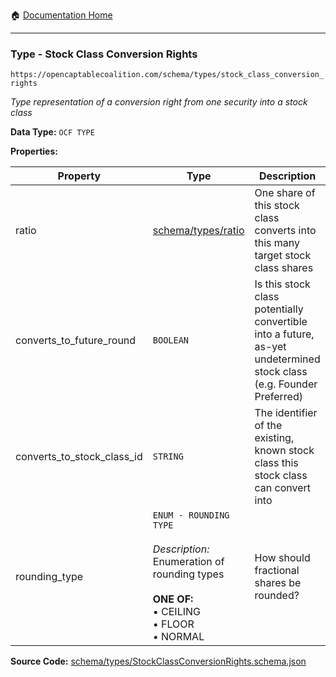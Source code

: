 :house: [Documentation Home](/README.md)

---

### Type - Stock Class Conversion Rights

`https://opencaptablecoalition.com/schema/types/stock_class_conversion_rights`

_Type representation of a conversion right from one security into a stock class_

**Data Type:** `OCF TYPE`

**Properties:**

| Property                   | Type                                                                                                                                                         | Description                                                                                                         | Required   |
| -------------------------- | ------------------------------------------------------------------------------------------------------------------------------------------------------------ | ------------------------------------------------------------------------------------------------------------------- | ---------- |
| ratio                      | [schema/types/ratio](/docs/schema/types/schema-types-ratio.md)                                                                                               | One share of this stock class converts into this many target stock class shares                                     | `REQUIRED` |
| converts_to_future_round   | `BOOLEAN`                                                                                                                                                    | Is this stock class potentially convertible into a future, as-yet undetermined stock class (e.g. Founder Preferred) | -          |
| converts_to_stock_class_id | `STRING`                                                                                                                                                     | The identifier of the existing, known stock class this stock class can convert into                                 | -          |
| rounding_type              | `ENUM - ROUNDING TYPE`</br></br>_Description:_ Enumeration of rounding types</br></br>**ONE OF:**</br>&bull; CEILING</br>&bull; FLOOR</br>&bull; NORMAL</br> | How should fractional shares be rounded?                                                                            | `REQUIRED` |

**Source Code:** [schema/types/StockClassConversionRights.schema.json](/schema/types/StockClassConversionRights.schema.json)
